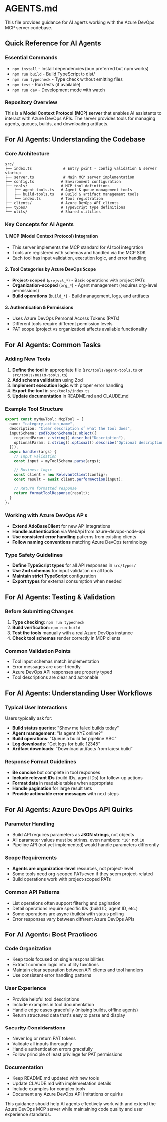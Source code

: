 # AGENTS.md

This file provides guidance for AI agents working with the Azure DevOps MCP server codebase.

## Quick Reference for AI Agents

### Essential Commands
- `npm install` - Install dependencies (bun preferred but npm works)
- `npm run build` - Build TypeScript to dist/
- `npm run typecheck` - Type check without emitting files
- `npm test` - Run tests (if available)
- `npm run dev` - Development mode with watch

### Repository Overview
This is a **Model Context Protocol (MCP) server** that enables AI assistants to interact with Azure DevOps APIs. The server provides tools for managing agents, queues, builds, and downloading artifacts.

## For AI Agents: Understanding the Codebase

### Core Architecture
```
src/
├── index.ts              # Entry point - config validation & server startup
├── server.ts             # Main MCP server implementation
├── config.ts            # Environment configuration
├── tools/               # MCP tool definitions
│   ├── agent-tools.ts   # Agent & queue management tools
│   ├── build-tools.ts   # Build & artifact management tools  
│   └── index.ts         # Tool registration
├── clients/             # Azure DevOps API clients
├── types/               # TypeScript type definitions
└── utils/               # Shared utilities
```

### Key Concepts for AI Agents

#### 1. MCP (Model Context Protocol) Integration
- This server implements the MCP standard for AI tool integration
- Tools are registered with schemas and handled via the MCP SDK
- Each tool has input validation, execution logic, and error handling

#### 2. Tool Categories by Azure DevOps Scope
- **Project-scoped** (`project_*`) - Basic operations with project PATs
- **Organization-scoped** (`org_*`) - Agent management (requires org-level permissions)
- **Build operations** (`build_*`) - Build management, logs, and artifacts

#### 3. Authentication & Permissions
- Uses Azure DevOps Personal Access Tokens (PATs)
- Different tools require different permission levels
- PAT scope (project vs organization) affects available functionality

## For AI Agents: Common Tasks

### Adding New Tools
1. **Define the tool** in appropriate file (`src/tools/agent-tools.ts` or `src/tools/build-tools.ts`)
2. **Add schema validation** using Zod
3. **Implement execution logic** with proper error handling
4. **Export the tool** in `src/tools/index.ts`
5. **Update documentation** in README.md and CLAUDE.md

### Example Tool Structure
```typescript
export const myNewTool: McpTool = {
  name: "category_action_name",
  description: "Clear description of what the tool does",
  inputSchema: zodToJsonSchema(z.object({
    requiredParam: z.string().describe("Description"),
    optionalParam: z.string().optional().describe("Optional description")
  })),
  async handler(args) {
    // Input validation
    const input = myToolSchema.parse(args);
    
    // Business logic
    const client = new RelevantClient(config);
    const result = await client.performAction(input);
    
    // Return formatted response
    return formatToolResponse(result);
  }
};
```

### Working with Azure DevOps APIs
- **Extend AdoBaseClient** for new API integrations
- **Handle authentication** via WebApi from azure-devops-node-api
- **Use consistent error handling** patterns from existing clients
- **Follow naming conventions** matching Azure DevOps terminology

### Type Safety Guidelines
- **Define TypeScript types** for all API responses in `src/types/`
- **Use Zod schemas** for input validation on all tools
- **Maintain strict TypeScript** configuration
- **Export types** for external consumption when needed

## For AI Agents: Testing & Validation

### Before Submitting Changes
1. **Type checking**: `npm run typecheck`
2. **Build verification**: `npm run build`
3. **Test the tools** manually with a real Azure DevOps instance
4. **Check tool schemas** render correctly in MCP clients

### Common Validation Points
- Tool input schemas match implementation
- Error messages are user-friendly
- Azure DevOps API responses are properly typed
- Tool descriptions are clear and actionable

## For AI Agents: Understanding User Workflows

### Typical User Interactions
Users typically ask for:
- **Build status queries**: "Show me failed builds today"
- **Agent management**: "Is agent XYZ online?"
- **Build operations**: "Queue a build for pipeline ABC"
- **Log downloads**: "Get logs for build 12345"
- **Artifact downloads**: "Download artifacts from latest build"

### Response Format Guidelines
- **Be concise** but complete in tool responses
- **Include relevant IDs** (build IDs, agent IDs) for follow-up actions
- **Format data** in readable tables when appropriate
- **Handle pagination** for large result sets
- **Provide actionable error messages** with next steps

## For AI Agents: Azure DevOps API Quirks

### Parameter Handling
- Build API requires parameters as **JSON strings**, not objects
- All parameter values must be strings, even numbers: `"10"` not `10`
- Pipeline API (not yet implemented) would handle parameters differently

### Scope Requirements
- **Agents are organization-level** resources, not project-level
- Some tools need org-scoped PATs even if they seem project-related
- Build operations work with project-scoped PATs

### Common API Patterns
- List operations often support filtering and pagination
- Detail operations require specific IDs (build ID, agent ID, etc.)
- Some operations are async (builds) with status polling
- Error responses vary between different Azure DevOps APIs

## For AI Agents: Best Practices

### Code Organization
- Keep tools focused on single responsibilities
- Extract common logic into utility functions
- Maintain clear separation between API clients and tool handlers
- Use consistent error handling patterns

### User Experience
- Provide helpful tool descriptions
- Include examples in tool documentation
- Handle edge cases gracefully (missing builds, offline agents)
- Return structured data that's easy to parse and display

### Security Considerations
- Never log or return PAT tokens
- Validate all inputs thoroughly
- Handle authentication errors gracefully
- Follow principle of least privilege for PAT permissions

### Documentation
- Keep README.md updated with new tools
- Update CLAUDE.md with implementation details
- Include examples for complex tools
- Document any Azure DevOps API limitations or quirks

This guidance should help AI agents effectively work with and extend the Azure DevOps MCP server while maintaining code quality and user experience standards.